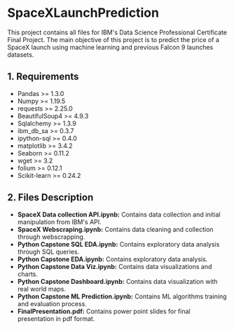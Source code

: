 # SpaceXLaunchPrediction

This project contains all files for IBM's Data Science Professional Certificate Final Project. 
The main objective of this project is to predict the price of a SpaceX launch using machine learning and previous Falcon 9 launches datasets.

## 1. Requirements

- Pandas >= 1.3.0
- Numpy >= 1.19.5
- requests >= 2.25.0
- BeautifulSoup4 >= 4.9.3
- Sqlalchemy >= 1.3.9
- ibm_db_sa >= 0.3.7
- ipython-sql >= 0.4.0
- matplotlib >= 3.4.2
- Seaborn >= 0.11.2
- wget >= 3.2
- folium >= 0.12.1
- Scikit-learn >= 0.24.2

## 2. Files Description

- **SpaceX Data collection API.ipynb:** Contains data collection and initial manipulation from IBM's API.
- **SpaceX Webscraping.ipynb:** Contains data cleaning and collection through webscrapping.
- **Python Capstone SQL EDA.ipynb:** Contains exploratory data analysis through SQL queries.
- **Python Capstone EDA.ipynb:** Contains exploratory data analysis.
- **Python Capstone Data Viz.ipynb:** Contains data visualizations and charts.
- **Python Capstone Dashboard.ipynb:** Contains data visualization with real world maps.
- **Python Capstone ML Prediction.ipynb:** Contains ML algorithms training and evaluation process.
- **FinalPresentation.pdf:** Contains power point slides for final presentation in pdf format.

